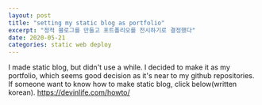 ```yaml
---
layout: post
title: "setting my static blog as portfolio"
excerpt: "정적 블로그를 만들고 포트폴리오를 전시하기로 결정했다"
date: 2020-05-21
categories: static web deploy 
---
```

I made static blog, but didn't use a while. 
I decided to make it as my portfolio, which seems good decision as it's near to my github repositories.
If someone want to know how to make static blog, click below(written korean).
<https://devinlife.com/howto/>


